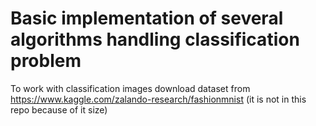 # Basic implementation of several algorithms handling classification problem

To work with classification images download dataset from https://www.kaggle.com/zalando-research/fashionmnist
(it is not in this repo because of it size)